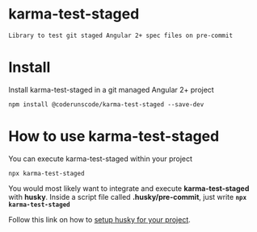 # karma-test-staged
```Library to test git staged Angular 2+ spec files on pre-commit```


# Install
Install karma-test-staged in a git managed Angular 2+ project

```npm install @coderunscode/karma-test-staged --save-dev```

# How to use karma-test-staged
You can execute karma-test-staged within your project

```npx karma-test-staged```

You would most likely want to integrate and execute **karma-test-staged** with **husky**. Inside a script file called **.husky/pre-commit**, just write **```npx karma-test-staged```**

Follow this link on how to [setup husky for your project](https://www.npmjs.com/package/husky).
